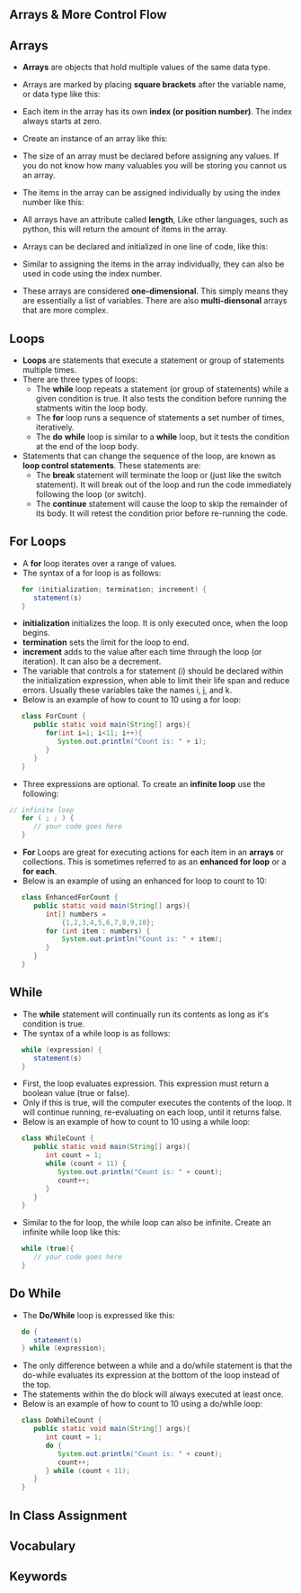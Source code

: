 ## Arrays & More Control Flow
## Arrays
* **Arrays** are objects that hold multiple values of the same data type.
* Arrays are marked by placing **square brackets** after the variable name, or data type like this:

* Each item in the array has its own **index (or position number)**. The index always starts at zero.
* Create an instance of an array like this:

* The size of an array must be declared before assigning any values. If you do not know how many valuables you will be storing you cannot us an array.
* The items in the array can be assigned individually by using the index number like this:

* All arrays have an attribute called **length**, Like other languages, such as python, this will return the amount of items in the array.

* Arrays can be declared and initialized in one line of code, like this:

* Similar to assigning the items in the array individually, they can also be used in code using the index number.

* These arrays are considered **one-dimensional**. This simply means they are essentially a list of variables. There are also **multi-diensonal** arrays that are more complex.

## Loops
* **Loops** are statements that execute a statement or group of statements multiple times.
* There are three types of loops:
  * The **while** loop repeats a statement (or group of statements) while a given condition is true. It also tests the condition before running the statments witin the loop body.
  * The **for** loop runs a sequence of statements a set number of times, iteratively.
  * The **do** **while** loop is similar to a **while** loop, but it tests the condition at the end of the loop body.
* Statements that can change the sequence of the loop, are known as **loop control statements**. These statements are:
  * The **break** statement will terminate the loop or (just like the switch statement).  It will break out of the loop and run the code immediately following the loop (or switch).
  * The **continue** statement will cause the loop to skip the remainder of its body. It will retest the condition prior before re-running the code.

## For Loops
* A **for** loop iterates over a range of values.
* The syntax of a for loop is as follows:
```java
   for (initialization; termination; increment) {
      statement(s)
   }
```
   * **initialization** initializes the loop. It is only executed once, when the loop begins.
   * **termination** sets the limit for the loop to end.
   * **increment** adds to the value after each time through the loop (or iteration). It can also be a decrement.
* The variable that controls a for statement (i) should be declared within the initialization expression, when able to limit their life span and reduce errors. Usually these variables take the names i, j, and k.
* Below is an example of how to count to 10 using a for loop:
```java
   class ForCount {
      public static void main(String[] args){
         for(int i=1; i<11; i++){
            System.out.println("Count is: " + i);
         }
      }
   }

```
* Three expressions are optional. To create an **infinite loop** use the following:
```java
// infinite loop
   for ( ; ; ) {
      // your code goes here
   }
```
* **For** Loops are great for executing actions for each item in an **arrays** or collections. This is sometimes referred to as an **enhanced for loop** or a **for each**.
* Below is an example of using an enhanced for loop to count to 10:
```java
   class EnhancedForCount {
      public static void main(String[] args){
         int[] numbers =
             {1,2,3,4,5,6,7,8,9,10};
         for (int item : numbers) {
             System.out.println("Count is: " + item);
         }
      }
   }
```

## While
* The **while** statement will continually run its contents as long as it's condition is true.
* The syntax of a while loop is as follows:
```java
   while (expression) {
      statement(s)
   }
```
* First, the loop evaluates expression. This expression must return a boolean value (true or false).
* Only if this is true, will the computer executes the contents of the loop. It will continue running, re-evaluating on each loop, until it returns false.
* Below is an example of how to count to 10 using a while loop:
```java
   class WhileCount {
      public static void main(String[] args){
         int count = 1;
         while (count < 11) {
            System.out.println("Count is: " + count);
            count++;
         }
      }
   }
```
* Similar to the for loop, the while loop can also be infinite. Create an infinite while loop like this:
```java
   while (true){
      // your code goes here
   }
```

## Do While
* The **Do/While** loop is expressed like this:
```java
   do {
      statement(s)
   } while (expression);
```
* The only difference between a while and a do/while statement is that the do-while evaluates its expression at the bottom of the loop instead of the top.
* The statements within the do block will always executed at least once.
* Below is an example of how to count to 10 using a do/while loop:
```java
   class DoWhileCount {
      public static void main(String[] args){
         int count = 1;
         do {
            System.out.println("Count is: " + count);
            count++;
         } while (count < 11);
      }
   }
```

## In Class Assignment

## Vocabulary

## Keywords

